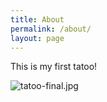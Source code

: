 ```yaml
---
title: About
permalink: /about/
layout: page
---
```



This is my first tatoo!

![tatoo-final.jpg](/uploads/tatoo-final.jpg)